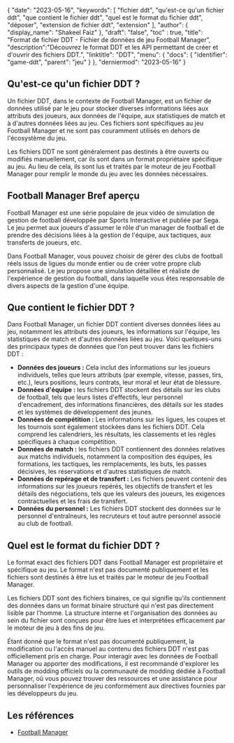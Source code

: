 {
"date": "2023-05-16",
  "keywords": [
"fichier ddt",
"qu'est-ce qu'un fichier ddt",
"que contient le fichier ddt",
"quel est le format du fichier ddt",
"déposer",
"extension de fichier ddt",
"extension"
],
  "author": {
"display_name": "Shakeel Faiz"
},
"draft": "false",
"toc" : true,
"title": "Format de fichier DDT - Fichier de données de jeu Football Manager",
  "description":"Découvrez le format DDT et les API permettant de créer et d'ouvrir des fichiers DDT.",
"linktitle": "DDT",
  "menu": {
    "docs": {
      "identifier": "game-ddt",
"parent": "jeu"
}
},
"derniermod": "2023-05-16"
}

## Qu'est-ce qu'un fichier DDT ?

Un fichier DDT, dans le contexte de Football Manager, est un fichier de données utilisé par le jeu pour stocker diverses informations liées aux attributs des joueurs, aux données de l'équipe, aux statistiques de match et à d'autres données liées au jeu. Ces fichiers sont spécifiques au jeu Football Manager et ne sont pas couramment utilisés en dehors de l'écosystème du jeu.

Les fichiers DDT ne sont généralement pas destinés à être ouverts ou modifiés manuellement, car ils sont dans un format propriétaire spécifique au jeu. Au lieu de cela, ils sont lus et traités par le moteur de jeu Football Manager pour remplir le monde du jeu avec les données nécessaires.

## Football Manager Bref aperçu

Football Manager est une série populaire de jeux vidéo de simulation de gestion de football développée par Sports Interactive et publiée par Sega. Le jeu permet aux joueurs d'assumer le rôle d'un manager de football et de prendre des décisions liées à la gestion de l'équipe, aux tactiques, aux transferts de joueurs, etc.

Dans Football Manager, vous pouvez choisir de gérer des clubs de football réels issus de ligues du monde entier ou de créer votre propre club personnalisé. Le jeu propose une simulation détaillée et réaliste de l'expérience de gestion du football, dans laquelle vous êtes responsable de divers aspects de la gestion d'une équipe.

## Que contient le fichier DDT ?

Dans Football Manager, un fichier DDT contient diverses données liées au jeu, notamment les attributs des joueurs, les informations sur l'équipe, les statistiques de match et d'autres données liées au jeu. Voici quelques-uns des principaux types de données que l’on peut trouver dans les fichiers DDT :

- **Données des joueurs :** Cela inclut des informations sur les joueurs individuels, telles que leurs attributs (par exemple, vitesse, passes, tirs, etc.), leurs positions, leurs contrats, leur moral et leur état de blessure.
- **Données d'équipe :** les fichiers DDT stockent des détails sur les clubs de football, tels que leurs listes d'effectifs, leur personnel d'encadrement, des informations financières, des détails sur les stades et les systèmes de développement des jeunes.
- **Données de compétition :** Les informations sur les ligues, les coupes et les tournois sont également stockées dans les fichiers DDT. Cela comprend les calendriers, les résultats, les classements et les règles spécifiques à chaque compétition.
- **Données de match :** les fichiers DDT contiennent des données relatives aux matchs individuels, notamment la composition des équipes, les formations, les tactiques, les remplacements, les buts, les passes décisives, les réservations et d'autres statistiques de match.
- **Données de repérage et de transfert :** Les fichiers peuvent contenir des informations sur les joueurs repérés, les objectifs de transfert et les détails des négociations, tels que les valeurs des joueurs, les exigences contractuelles et les frais de transfert.
- **Données du personnel :** Les fichiers DDT stockent des données sur le personnel d'entraîneurs, les recruteurs et tout autre personnel associé au club de football.

## Quel est le format du fichier DDT ?

Le format exact des fichiers DDT dans Football Manager est propriétaire et spécifique au jeu. Le format n'est pas documenté publiquement et les fichiers sont destinés à être lus et traités par le moteur de jeu Football Manager.

Les fichiers DDT sont des fichiers binaires, ce qui signifie qu'ils contiennent des données dans un format binaire structuré qui n'est pas directement lisible par l'homme. La structure interne et l'organisation des données au sein du fichier sont conçues pour être lues et interprétées efficacement par le moteur de jeu à des fins de jeu.

Étant donné que le format n'est pas documenté publiquement, la modification ou l'accès manuel au contenu des fichiers DDT n'est pas officiellement pris en charge. Pour interagir avec les données de Football Manager ou apporter des modifications, il est recommandé d'explorer les outils de modding officiels ou la communauté de modding dédiée à Football Manager, où vous pouvez trouver des ressources et une assistance pour personnaliser l'expérience de jeu conformément aux directives fournies par les développeurs du jeu.

## Les références
* [Football Manager](https://en.wikipedia.org/wiki/Football_Manager)

